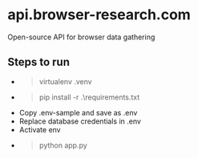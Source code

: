 # api.browser-research.com

Open-source API for browser data gathering

## Steps to run

- > virtualenv .venv
- > pip install -r .\requirements.txt
- Copy .env-sample and save as .env
- Replace database credentials in .env
- Activate env
- > python app.py
